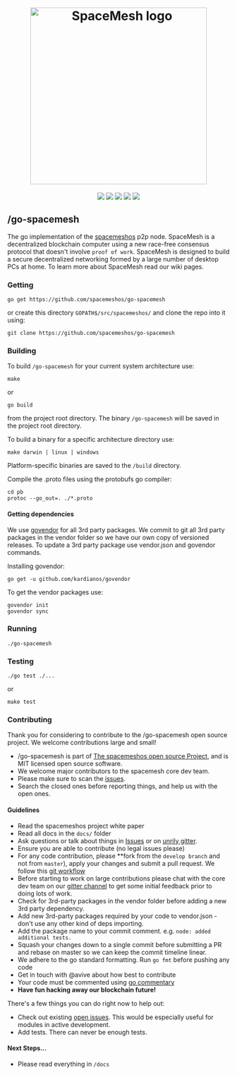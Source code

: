 
<h1 align="center">
  <a href="https://spacemesh.io"><img width="400" src="https://firebasestorage.googleapis.com/v0/b/fifth-jigsaw-167200.appspot.com/o/logo%403x.png?alt=media&token=cdcacbe4-aa56-4111-b719-15b2ade60069" alt="SpaceMesh logo" /></a>
</h1>

<p align="center">

<img src="https://img.shields.io/packagist/l/doctrine/orm.svg"/>
<a href=""><img src="https://img.shields.io/badge/maintainer-%40avive-green.svg"/></a>
<img src="https://img.shields.io/badge/golang-%3E%3D%201.9.2-orange.svg"/>
<a href="https://gitter.im/spacemesh-os/Lobby"><img src="https://img.shields.io/badge/gitter-%23spacemesh--os-blue.svg"/></a>
<a href="https://spacemesh.io"><img src="https://img.shields.io/badge/madeby-spacemeshos-blue.svg"/></a>
</p>

## /go-spacemesh
The go implementation of the [spacemeshos](https://spacemesh.io) p2p node.
SpaceMesh is a decentralized blockchain computer using a new race-free consensus protocol that doesn't involve `proof of work`.
SpaceMesh is designed to build a secure decentralized networking formed by a large number of desktop PCs at home.
To learn more about SpaceMesh read our wiki pages.

### Getting
```
go get https://github.com/spacemeshos/go-spacemesh
```
or create this directory `GOPATH$/src/spacemeshos/` and clone the repo into it using:

```
git clone https://github.com/spacemeshos/go-spacemesh
```

### Building

To build `/go-spacemesh` for your current system architecture use:

```
make
```

or
```
go build
```

from the project root directory. The binary `/go-spacemesh` will be saved in the project root directory.


To build a binary for a specific architecture directory use:
```
make darwin | linux | windows
```

Platform-specific binaries are saved to the `/build` directory.


Compile the .proto files using the protobufs go compiler:

```
cd pb
protoc --go_out=. ./*.proto
```
#### Getting dependencies

We use [govendor](https://github.com/kardianos/govendor) for all 3rd party packages.
We commit to git all 3rd party packages in the vendor folder so we have our own copy of versioned releases.
To update a 3rd party package use vendor.json and govendor commands.

Installing govendor:
```
go get -u github.com/kardianos/govendor
```

To get the vendor packages use:
```
govendor init
govendor sync
```

### Running

```
./go-spacemesh
```

### Testing
```
./go test ./...
```
or
```
make test
```
### Contributing

Thank you for considering to contribute to the /go-spacemesh open source project. 
We welcome contributions large and small!

- /go-spacemesh is part of [The spacemeshos open source Project](https://spacemesh.io), and is MIT licensed open source software.
- We welcome major contributors to the spacemesh core dev team.
- Please make sure to scan the [issues](https://github.com/spacemeshos/go-spacemesh/issues). 
- Search the closed ones before reporting things, and help us with the open ones.

#### Guidelines

- Read the spacemeshos project white paper
- Read all docs in the `docs/` folder
- Ask questions or talk about things in [Issues](https://github.com/spacemeshos/go-spacemesh/issues) or on [unrily gitter](https://gitter.im/spacemesh-os/Lobby).
- Ensure you are able to contribute (no legal issues please)
- For any code contribution, please **fork from the `develop branch` and not from `master`), apply your changes and submit a pull request. We follow this [git workflow](http://nvie.com/posts/a-successful-git-branching-model/)
- Before starting to work on large contributions please chat with the core dev team on our [gitter channel](https://gitter.im/spacemesh-os/Lobby) to get some initial feedback prior to doing lots of work.
- Check for 3rd-party packages in the vendor folder before adding a new 3rd party dependency.
- Add new 3rd-party packages required by your code to vendor.json - don't use any other kind of deps importing.
- Add the package name to your commit comment. e.g. `node: added additional tests.`
- Squash your changes down to a single commit before submitting a PR and rebase on master so we can keep the commit timeline linear.
- We adhere to the go standard formatting. Run `go fmt` before pushing any code
- Get in touch with @avive about how best to contribute
- Your code must be commented using [go commentary](https://golang.org/doc/effective_go.html#commentary)
- **Have fun hacking away our blockchain future!**

There's a few things you can do right now to help out:
 - Check out existing [open issues](https://github.com/spacemeshos/go-spacemesh/issues). This would be especially useful for modules in active development.
 - Add tests. There can never be enough tests.
 
#### Next Steps...
- Please read everything in `/docs`

